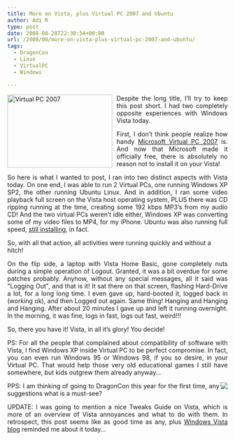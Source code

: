 ```yaml
---
title: More on Vista, plus Virtual PC 2007 and Ubuntu
author: Adi R
type: post
date: 2008-08-28T22:30:54+00:00
url: /2008/08/more-on-vista-plus-virtual-pc-2007-and-ubuntu/
tags:
  - DragonCon
  - Linux
  - VirtualPC
  - Windows

---
```

<p align="justify">
  <a href="http://www.microsoft.com/windows/products/winfamily/virtualpc/default.mspx" target="_blank"><img style="border-top-width: 0px; border-left-width: 0px; border-bottom-width: 0px; margin: 0px 10px 0px 0px; border-right-width: 0px" height="167" alt="Virtual PC 2007" src="/uploads/2008/08/virtual-pc-2007.jpg?resize=240%2C167" width="240" align="left" border="0" data-recalc-dims="1" /></a> Despite the long title, I&#8217;ll try to keep this post short. I had two completely opposite experiences with Windows Vista today.
</p>

<p align="justify">
  First, I don&#8217;t think people realize how handy <a href="http://www.microsoft.com/windows/products/winfamily/virtualpc/default.mspx" target="_blank">Microsoft Virtual PC 2007</a> is. And now that Microsoft made it officially free, there is absolutely no reason not to install it on your Vista!
</p>

<p align="justify">
  So here is what I wanted to post, I ran into two distinct aspects with Vista today. On one end, I was able to run 2 Virtual PCs, one running Windows XP SP2, the other running Ubuntu Linux. And in addition, I ran some video playback full screen on the Vista host operating system, PLUS there was CD ripping running at the time, creating some 192 kbps MP3&#8217;s from my audio CD! And the two virtual PCs weren&#8217;t idle either, Windows XP was converting some of my video files to MP4, for my iPhone. Ubuntu was also running full speed, <a title="Installing Ubuntu in Virtual PC 2007" href="http://blogs.technet.com/seanearp/archive/2008/05/13/installing-ubuntu-8-04-hardy-heron-in-virtual-pc-2007.aspx" target="_blank">still installing</a>, in fact.
</p>

So, with all that action, all activities were running quickly and without a hitch!

<p align="justify">
  On the flip side, a laptop with Vista Home Basic, gone completely nuts during a simple operation of Logout. Granted, it was a bit overdue for some patches probably. Anyhow, without any special messages, all it said was "Logging Out", and that is it! It sat there on that screen, flashing Hard-Drive a lot, for a long long time. I even gave up, hard-booted it, logged back in (working ok), and then Logged out again. Same thing! Hanging and Hanging and Hanging. After about 20 minutes I gave up and left it running overnight. In the morning, it was fine, logs in fast, logs out fast, weird!!!
</p>

So, there you have it! Vista, in all it&#8217;s glory! You decide!

<p align="justify">
  PS: For all the people that complained about compatibility of software with Vista, I find Windows XP inside Virtual PC to be perfect compromise. In fact, you can even run Windows 95 or Windows 98, if you so desire, in your Virtual PC. That would help those very old educational games I still have somewhere, but kids outgrew them already anyway&#8230;
</p>

<p align="justify">
  <a href="http://www.dragoncon.org" title="Dragon*Con" target="_blank"><img src="https://i0.wp.com/publications.dragoncon.org/images/banners/dragoncon-banner2.gif" align="right"  data-recalc-dims="1" /></a>PPS: I am thinking of going to DragonCon this year for the first time, any suggestions what is a must-see?
</p>

<p align="justify">
  UPDATE: I was going to mention a nice Tweaks Guide on Vista, which is more of an overview of Vista annoyances and what to do with them. In retrospect, this post seems like as good time as any, plus <a href="http://windowsvistablog.com/blogs/windowsvista/archive/2008/08/28/tweakguides-com-breath-of-fresh-air.aspx">Windows Vista blog</a> reminded me about it today&#8230;
</p>